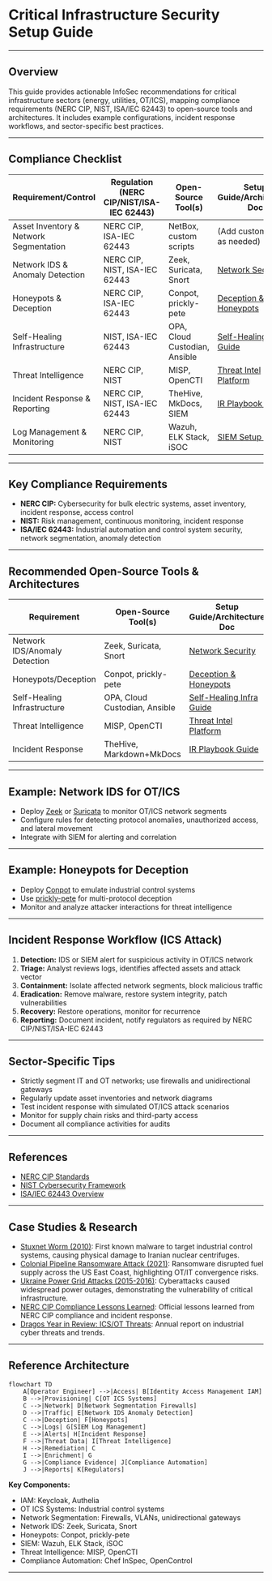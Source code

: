 # Critical Infrastructure Security Setup Guide

---

## Overview
This guide provides actionable InfoSec recommendations for critical infrastructure sectors (energy, utilities, OT/ICS), mapping compliance requirements (NERC CIP, NIST, ISA/IEC 62443) to open-source tools and architectures. It includes example configurations, incident response workflows, and sector-specific best practices.

---

## Compliance Checklist
| Requirement/Control                | Regulation (NERC CIP/NIST/ISA-IEC 62443) | Open-Source Tool(s)         | Setup Guide/Architecture Doc                |
|------------------------------------|------------------------------------------|-----------------------------|---------------------------------------------|
| Asset Inventory & Network Segmentation | NERC CIP, ISA-IEC 62443              | NetBox, custom scripts      | (Add custom guide as needed)                |
| Network IDS & Anomaly Detection    | NERC CIP, NIST, ISA-IEC 62443            | Zeek, Suricata, Snort       | [Network Security](../architecture/network_security.md)        |
| Honeypots & Deception              | NERC CIP, ISA-IEC 62443                  | Conpot, prickly-pete        | [Deception & Honeypots](../architecture/deception_honeypots.md) |
| Self-Healing Infrastructure        | NIST, ISA-IEC 62443                      | OPA, Cloud Custodian, Ansible| [Self-Healing Infra Guide](../setup_guides/self_healing_infrastructure.md)      |
| Threat Intelligence                | NERC CIP, NIST                           | MISP, OpenCTI               | [Threat Intel Platform](../setup_guides/threat_intel_platform.md)               |
| Incident Response & Reporting      | NERC CIP, NIST, ISA-IEC 62443            | TheHive, MkDocs, SIEM       | [IR Playbook Guide](../setup_guides/incident_response_playbook.md)              |
| Log Management & Monitoring        | NERC CIP, NIST                           | Wazuh, ELK Stack, iSOC      | [SIEM Setup Guide](../setup_guides/open_source_siem.md)                         |

---

## Key Compliance Requirements
- **NERC CIP:** Cybersecurity for bulk electric systems, asset inventory, incident response, access control
- **NIST:** Risk management, continuous monitoring, incident response
- **ISA/IEC 62443:** Industrial automation and control system security, network segmentation, anomaly detection

---

## Recommended Open-Source Tools & Architectures
| Requirement                | Open-Source Tool(s)         | Setup Guide/Architecture Doc                |
|----------------------------|-----------------------------|---------------------------------------------|
| Network IDS/Anomaly Detection| Zeek, Suricata, Snort      | [Network Security](../architecture/network_security.md)        |
| Honeypots/Deception        | Conpot, prickly-pete        | [Deception & Honeypots](../architecture/deception_honeypots.md) |
| Self-Healing Infrastructure| OPA, Cloud Custodian, Ansible| [Self-Healing Infra Guide](self_healing_infrastructure.md)      |
| Threat Intelligence        | MISP, OpenCTI               | [Threat Intel Platform](threat_intel_platform.md)               |
| Incident Response          | TheHive, Markdown+MkDocs    | [IR Playbook Guide](incident_response_playbook.md)              |

---

## Example: Network IDS for OT/ICS
- Deploy [Zeek](https://zeek.org/) or [Suricata](https://suricata.io/) to monitor OT/ICS network segments
- Configure rules for detecting protocol anomalies, unauthorized access, and lateral movement
- Integrate with SIEM for alerting and correlation

---

## Example: Honeypots for Deception
- Deploy [Conpot](https://github.com/mushorg/conpot) to emulate industrial control systems
- Use [prickly-pete](https://github.com/chriskiehl/prickly-pete) for multi-protocol deception
- Monitor and analyze attacker interactions for threat intelligence

---

## Incident Response Workflow (ICS Attack)
1. **Detection:** IDS or SIEM alert for suspicious activity in OT/ICS network
2. **Triage:** Analyst reviews logs, identifies affected assets and attack vector
3. **Containment:** Isolate affected network segments, block malicious traffic
4. **Eradication:** Remove malware, restore system integrity, patch vulnerabilities
5. **Recovery:** Restore operations, monitor for recurrence
6. **Reporting:** Document incident, notify regulators as required by NERC CIP/NIST/ISA-IEC 62443

---

## Sector-Specific Tips
- Strictly segment IT and OT networks; use firewalls and unidirectional gateways
- Regularly update asset inventories and network diagrams
- Test incident response with simulated OT/ICS attack scenarios
- Monitor for supply chain risks and third-party access
- Document all compliance activities for audits

---

## References
- [NERC CIP Standards](https://www.nerc.com/pa/Stand/Pages/CIPStandards.aspx)
- [NIST Cybersecurity Framework](https://www.nist.gov/cyberframework)
- [ISA/IEC 62443 Overview](https://www.isa.org/standards-and-publications/isa-standards/isa-iec-62443) 

---

## Case Studies & Research

- [Stuxnet Worm (2010)](https://www.cisa.gov/news-events/news/stuxnet-worm): First known malware to target industrial control systems, causing physical damage to Iranian nuclear centrifuges.
- [Colonial Pipeline Ransomware Attack (2021)](https://www.cisa.gov/news-events/news/colonial-pipeline-ransomware-attack): Ransomware disrupted fuel supply across the US East Coast, highlighting OT/IT convergence risks.
- [Ukraine Power Grid Attacks (2015-2016)](https://www.sans.org/white-papers/36297/): Cyberattacks caused widespread power outages, demonstrating the vulnerability of critical infrastructure.
- [NERC CIP Compliance Lessons Learned](https://www.nerc.com/pa/CI/Comp/Pages/Lessons-Learned.aspx): Official lessons learned from NERC CIP compliance and incident response.
- [Dragos Year in Review: ICS/OT Threats](https://www.dragos.com/year-in-review/): Annual report on industrial cyber threats and trends.

---

## Reference Architecture

```mermaid
flowchart TD
    A[Operator Engineer] -->|Access| B[Identity Access Management IAM]
    B -->|Provisioning| C[OT ICS Systems]
    C -->|Network| D[Network Segmentation Firewalls]
    D -->|Traffic| E[Network IDS Anomaly Detection]
    C -->|Deception| F[Honeypots]
    C -->|Logs| G[SIEM Log Management]
    E -->|Alerts| H[Incident Response]
    F -->|Threat Data| I[Threat Intelligence]
    H -->|Remediation| C
    I -->|Enrichment| G
    G -->|Compliance Evidence| J[Compliance Automation]
    J -->|Reports| K[Regulators]
```

**Key Components:**
- IAM: Keycloak, Authelia
- OT ICS Systems: Industrial control systems
- Network Segmentation: Firewalls, VLANs, unidirectional gateways
- Network IDS: Zeek, Suricata, Snort
- Honeypots: Conpot, prickly-pete
- SIEM: Wazuh, ELK Stack, iSOC
- Threat Intelligence: MISP, OpenCTI
- Compliance Automation: Chef InSpec, OpenControl

--- 